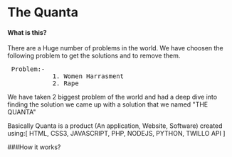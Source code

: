 # The Quanta

<h4>What is this?</h4>
There are a Huge number of problems in the world. We have choosen the following problem to get the solutions and to remove them.

 <pre> Problem:-
            1. Women Harrasment
            2. Rape </pre>
We have taken 2 biggest problem of the world and had a deep dive into finding the solution we came up with a solution that we named "THE QUANTA"

Basically Quanta is a product (An application, Website, Software) created using:[ HTML, CSS3, JAVASCRIPT, PHP, NODEJS, PYTHON, TWILLO API ]

###How it works?


